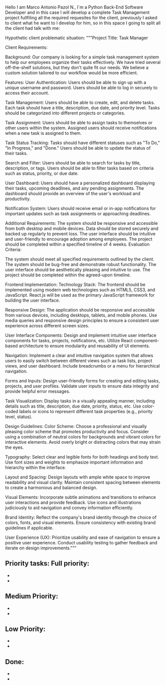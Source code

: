 Hello I am Marco Antonio Pazol N., I´m a Python Back-End Software Developer and in this case I will develop a complete Task Management project fullfiling all the required requesites for the client, previously I asked to client what he want to I develop for him, so in this space I going to split all the client had talk with me:

Hypothetic client problematic situation:
"""Project Title: Task Manager

Client Requirements:

Background:
Our company is looking for a simple task management system to help our employees organize their tasks effectively. We have tried several off-the-shelf solutions, but they don't quite fit our needs. We believe a custom solution tailored to our workflow would be more efficient.

Features:
User Authentication:
Users should be able to sign up with a unique username and password.
Users should be able to log in securely to access their account.

Task Management:
Users should be able to create, edit, and delete tasks.
Each task should have a title, description, due date, and priority level.
Tasks should be categorized into different projects or categories.

Task Assignment:
Users should be able to assign tasks to themselves or other users within the system.
Assigned users should receive notifications when a new task is assigned to them.

Task Status Tracking:
Tasks should have different statuses such as "To Do," "In Progress," and "Done."
Users should be able to update the status of their tasks.

Search and Filter:
Users should be able to search for tasks by title, description, or tags.
Users should be able to filter tasks based on criteria such as status, priority, or due date.

User Dashboard:
Users should have a personalized dashboard displaying their tasks, upcoming deadlines, and any pending assignments.
The dashboard should provide an overview of the user's workload and productivity.

Notification System:
Users should receive email or in-app notifications for important updates such as task assignments or approaching deadlines.

Additional Requirements:
The system should be responsive and accessible from both desktop and mobile devices.
Data should be stored securely and backed up regularly to prevent loss.
The user interface should be intuitive and user-friendly to encourage adoption among employees.
The project should be completed within a specified timeline of 4 weeks.
Evaluation Criteria:

The system should meet all specified requirements outlined by the client.
The system should be bug-free and demonstrate robust functionality.
The user interface should be aesthetically pleasing and intuitive to use.
The project should be completed within the agreed-upon timeline.


Frontend Implementation:
Technology Stack:
The frontend should be implemented using modern web technologies such as HTML5, CSS3, and JavaScript.
React.js will be used as the primary JavaScript framework for building the user interface.

Responsive Design:
The application should be responsive and accessible from various devices, including desktops, tablets, and mobile phones.
Use media queries and responsive design principles to ensure a consistent user experience across different screen sizes.

User Interface Components:
Design and implement intuitive user interface components for tasks, projects, notifications, etc.
Utilize React component-based architecture to ensure modularity and reusability of UI elements.

Navigation:
Implement a clear and intuitive navigation system that allows users to easily switch between different views such as task lists, project views, and user dashboard.
Include breadcrumbs or a menu for hierarchical navigation.

Forms and Inputs:
Design user-friendly forms for creating and editing tasks, projects, and user profiles.
Validate user inputs to ensure data integrity and provide helpful error messages.

Task Visualization:
Display tasks in a visually appealing manner, including details such as title, description, due date, priority, status, etc.
Use color-coded labels or icons to represent different task properties (e.g., priority level, status).


Design Guidelines:
Color Scheme:
Choose a professional and visually pleasing color scheme that promotes productivity and focus.
Consider using a combination of neutral colors for backgrounds and vibrant colors for interactive elements.
Avoid overly bright or distracting colors that may strain the eyes.

Typography:
Select clear and legible fonts for both headings and body text.
Use font sizes and weights to emphasize important information and hierarchy within the interface.

Layout and Spacing:
Design layouts with ample white space to improve readability and visual clarity.
Maintain consistent spacing between elements to create a harmonious and balanced design.

Visual Elements:
Incorporate subtle animations and transitions to enhance user interactions and provide feedback.
Use icons and illustrations judiciously to aid navigation and convey information efficiently.

Brand Identity:
Reflect the company's brand identity through the choice of colors, fonts, and visual elements.
Ensure consistency with existing brand guidelines if applicable.

User Experience (UX):
Prioritize usability and ease of navigation to ensure a positive user experience.
Conduct usability testing to gather feedback and iterate on design improvements."""

Priority tasks:
Full priority:
-
-
-
Medium Priority:
-
-
-
Low Priority:
-
-
-
Done:
-
-
-
